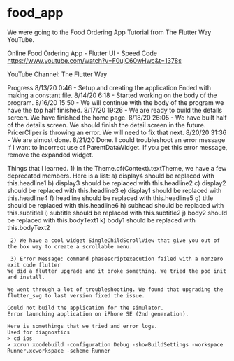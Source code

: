 # food_app

We were going to the Food Ordering App Tutorial from The Flutter Way YouTube. 

Online Food Ordering App - Flutter UI - Speed Code
https://www.youtube.com/watch?v=F0ujC60wHwc&t=1378s

YouTube Channel: The Flutter Way

Progress
8/13/20 0:46 - Setup and creating the application Ended with making a constant file.
8/14/20 6:18 - Started working on the body of the program.
8/16/20 15:50 - We will continue with the body of the program we have the top half finished. 
8/17/20 19:26 - We are ready to build the details screen. We have finished the home page. 
8/18/20 26:05 - We have built half of the details screen. We should finish the detail screen in the future.  PricerCliper is throwing an error. We will need to fix that next. 
8/20/20 31:36 - We are almost done.
8/21/20 Done. I could troubleshoot an error message if I want to Incorrect use of ParentDataWidget. If you get this error message, remove the expanded widget. 


Things that I learned.
    1) In the Theme.of(Context).textTheme, we have a few deprecated members. 
    	Here is a list:
    	a) display4 should be replaced with this.headline1
	b) display3 should be replaced with this.headline2
	c) display2 should be replaced with this.headline3
	e) display1 should be replaced with this.headline4
	f) headline should be replaced with this.headline5
	g) title should be replaced with this.headline6
	h) subhead should be replaced with this.subtitle1
	i) subtitle should be replaced with this.subtitle2
	j) body2 should be replaced with this.bodyText1
	k) body1 should be replaced with this.bodyText2
	
     2) We have a cool widget SingleChildScrollView that give you out of the box way to create a scrollable menu.

     3) Error Message: command phasescriptexecution failed with a nonzero exit code flutter
	We did a flutter upgrade and it broke something. We tried the pod init and install. 

	We went through a lot of troubleshooting. We found that upgrading the flutter_svg to last version fixed the issue. 
		
	Could not build the application for the simulator.
	Error launching application on iPhone SE (2nd generation).
		
	Here is somethings that we tried and error logs. 
	Used for diagnostics
	> cd ios
	> xcrun xcodebuild -configuration Debug -showBuildSettings -workspace Runner.xcworkspace -scheme Runner

		


